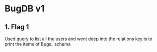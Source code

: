 # BugDB v1

## 1. Flag 1

Used query to list all the users and went deep into the relations key is to print the items of Bugs_ schema